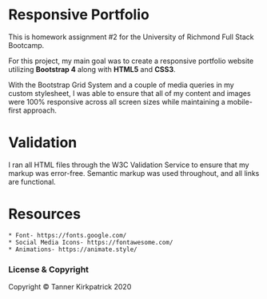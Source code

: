 # Responsive Portfolio

This is homework assignment #2 for the University of Richmond Full Stack Bootcamp.

For this project, my main goal was to create a responsive portfolio website utilizing **Bootstrap 4** along with **HTML5** and **CSS3**.

With the Bootstrap Grid System and a couple of media queries in my custom stylesheet, I was able to ensure that all of my content and images were 100% responsive across all screen sizes while maintaining a mobile-first approach.

# Validation

I ran all HTML files through the W3C Validation Service to ensure that my markup was error-free.  Semantic markup was used throughout, and all links are functional.  

# Resources 
    * Font- https://fonts.google.com/
    * Social Media Icons- https://fontawesome.com/
    * Animations- https://animate.style/

### License & Copyright

Copyright &copy; Tanner Kirkpatrick 2020
